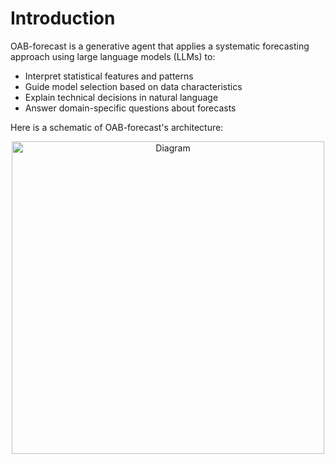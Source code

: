 # Introduction

OAB-forecast is a generative agent that applies a systematic forecasting approach using large language models (LLMs) to:

- Interpret statistical features and patterns
- Guide model selection based on data characteristics
- Explain technical decisions in natural language
- Answer domain-specific questions about forecasts

Here is a schematic of OAB-forecast's architecture:

<p align="center">
  <img src="https://github.com/user-attachments/assets/3ae3c8cb-bcc5-46cd-b80b-a606671ba553" alt="Diagram" width="500"/>
</p>